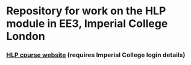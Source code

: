# Repository for work on the HLP module in EE3, Imperial College London
### [HLP course website](https://intranet.ee.ic.ac.uk/t.clarke/hlp/) (requires Imperial College login details)
